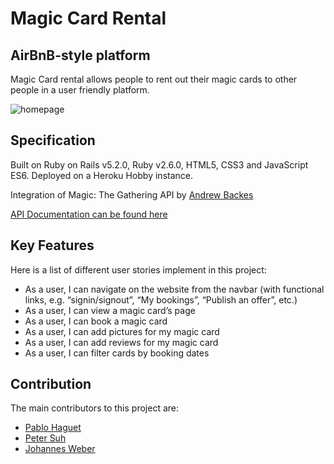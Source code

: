 <h1> Magic Card Rental </h1>

<h2> AirBnB-style platform </h2> 

<p> Magic Card rental allows people to rent out their magic cards to other people in a user friendly platform. </p> 

<img src="https://github.com/victoria-vassi/magic-cards-rental/raw/master/README/homepage.png" alt="homepage" title="Homepage" style="max-width:100%;">

<h2> Specification </h2>

Built on Ruby on Rails v5.2.0, Ruby v2.6.0, HTML5, CSS3 and JavaScript ES6. Deployed on a Heroku Hobby instance.

<p> Integration of Magic: The Gathering API by <a href="https://andrewbackes.com/"> Andrew Backes</a></p> 
<p> <a href="https://docs.magicthegathering.io/">API Documentation can be found here </a> </p>

<h2> Key Features </h2>

<p> Here is a list of different user stories implement in this project: </p>

<ul> 
  <li> As a user, I can navigate on the website from the navbar (with functional links, e.g. “signin/signout”, “My bookings”,       “Publish an offer”, etc.)</li>
  <li> As a user, I can view a magic card’s page </li> 
  <li> As a user, I can book a magic card </li>
  <li> As a user, I can add pictures for my magic card </li> 
  <li> As a user, I can add reviews for my magic card </li>
  <li> As a user, I can filter cards by booking dates </li>
</ul>

<h2> Contribution </h2>

The main contributors to this project are:
<ul>
  <li> <a href ="https://github.com/phhp10">Pablo Haguet</a></li>
  <li> <a href ="https://github.com/peterfoo22">Peter Suh</a></li>
  <li> <a href ="https://github.com/johweber">Johannes Weber</a></li>
</ul> 
